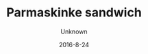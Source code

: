 ---
title: 'Parmaskinke sandwich'
description: 'Økologisk hjemmebagt grovbolle med artiskokcreme, salatblade, parma- eller seranoskinke og frisk tomat. Vælg mellem økologisk grovbolle, rugbrød eller glutenfri brød (glutenfri +10kr.)'
color: '#ffffff'
price: '65'
size: '1'
category: sandwichSalad
tags: Sandwich/salat
meta:
    id: 061bd30824f32dc77befd6104d8ef02c304d6fa7
    parentId: f20f57fa9c3d8bff0902cfb33f350091a3a48d51
    language: da
date: '2016-8-24'
author: Unknown
---